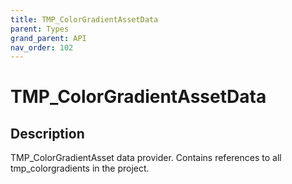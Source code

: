 ```yaml
---
title: TMP_ColorGradientAssetData
parent: Types
grand_parent: API
nav_order: 102
---
```


# TMP_ColorGradientAssetData

## Description

TMP_ColorGradientAsset data provider. Contains references to all tmp_colorgradients in the project.
